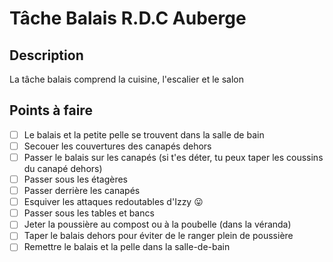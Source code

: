 # Tâche Balais R.D.C Auberge

## Description
La tâche balais comprend la cuisine, l'escalier et le salon

## Points à faire

- [ ] Le balais et la petite pelle se trouvent dans la salle de bain 
- [ ] Secouer les couvertures des canapés dehors
- [ ] Passer le balais sur les canapés (si t'es déter, tu peux taper les coussins du canapé dehors)
- [ ] Passer sous les étagères
- [ ] Passer derrière les canapés
- [ ] Esquiver les attaques redoutables d'Izzy :stuck_out_tongue: 
- [ ] Passer sous les tables et bancs
- [ ] Jeter la poussière au compost ou à la poubelle (dans la véranda)
- [ ] Taper le balais dehors pour éviter de le ranger plein de poussière
- [ ] Remettre le balais et la pelle dans la salle-de-bain
